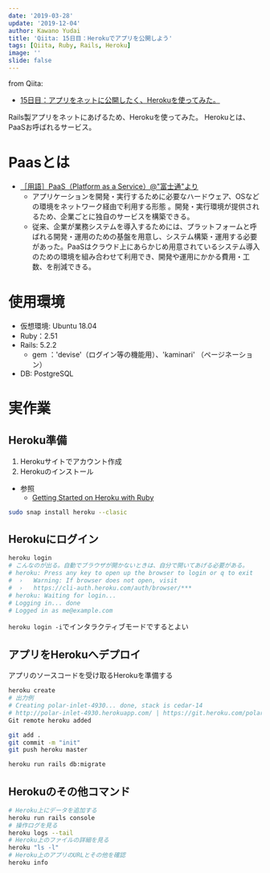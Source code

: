 ```yaml
---
date: '2019-03-28'
update: '2019-12-04'
author: Kawano Yudai
title: 'Qiita: 15日目：Herokuでアプリを公開しよう'
tags: [Qiita, Ruby, Rails, Heroku]
image: ''
slide: false
---
```


from Qiita: 
- [15日目：アプリをネットに公開したく、Herokuを使ってみた。](https://qiita.com/OriverK/items/03c39ffbccb13c653d92)

Rails製アプリをネットにあげるため、Herokuを使ってみた。
Herokuとは、PaaSお呼ばれるサービス。

# Paasとは
- [［用語］PaaS（Platform as a Service）@"富士通"より](http://jp.fujitsu.com/solutions/cloud/glossary/public-paas.html)
  - アプリケーションを開発・実行するために必要なハードウェア、OSなどの環境をネットワーク経由で利用する形態 。開発・実行環境が提供されるため、企業ごとに独自のサービスを構築できる。
  - 従来、企業が業務システムを導入するためには、プラットフォームと呼ばれる開発・運用のための基盤を用意し、システム構築・運用する必要があった。PaaSはクラウド上にあらかじめ用意されているシステム導入のための環境を組み合わせて利用でき、開発や運用にかかる費用・工数、を削減できる。
 
# 使用環境
- 仮想環境: Ubuntu 18.04
- Ruby：2.51
- Rails: 5.2.2
    - gem ：'devise'（ログイン等の機能用）、'kaminari' （ページネーション）
- DB: PostgreSQL

# 実作業
## Heroku準備
1. Herokuサイトでアカウント作成
2. Herokuのインストール

- 参照
  - [Getting Started on Heroku with Ruby](https://devcenter.heroku.com/articles/getting-started-with-ruby?singlepage=true)

```sh
sudo snap install heroku --clasic
```
## Herokuにログイン

```sh
heroku login
# こんなのが出る。自動でブラウザが開かないときは、自分で開いてあげる必要がある。
# heroku: Press any key to open up the browser to login or q to exit
#  ›   Warning: If browser does not open, visit
#  ›   https://cli-auth.heroku.com/auth/browser/***
# heroku: Waiting for login...
# Logging in... done
# Logged in as me@example.com
```

`heroku login -i`でインタラクティブモードでするとよい

## アプリをHerokuへデプロイ
アプリのソースコードを受け取るHerokuを準備する

```sh
heroku create
# 出力例
# Creating polar-inlet-4930... done, stack is cedar-14
# http://polar-inlet-4930.herokuapp.com/ | https://git.heroku.com/polar-inlet-4930.git
Git remote heroku added

git add .
git commit -m "init"
git push heroku master

heroku run rails db:migrate
```

## Herokuのその他コマンド
```sh
# Heroku上にデータを追加する
heroku run rails console
# 操作ログを見る
heroku logs --tail
# Heroku上のファイルの詳細を見る
heroku "ls -l"
# Heroku上のアプリのURLとその他を確認
heroku info
```